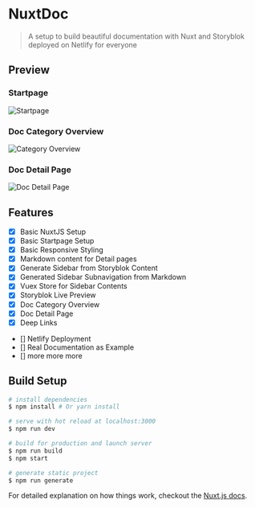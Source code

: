 # NuxtDoc

> A setup to build beautiful documentation with Nuxt and Storyblok deployed on Netlify for everyone

## Preview

### Startpage

![Startpage](https://a.storyblok.com/f/43760/2554x1882/3a15b285e1/nuxtdoc-preview.jpg)

### Doc Category Overview
![Category Overview](https://a.storyblok.com/f/43760/2256x1250/fc22cf65a9/categoryoverview.jpg)

### Doc Detail Page
![Doc Detail Page](https://a.storyblok.com/f/43760/2250x1512/ca4802ed08/document-with-submenu.jpg)


## Features

- [x] Basic NuxtJS Setup
- [x] Basic Startpage Setup
- [x] Basic Responsive Styling
- [x] Markdown content for Detail pages
- [x] Generate Sidebar from Storyblok Content
- [x] Generated Sidebar Subnavigation from Markdown
- [x] Vuex Store for Sidebar Contents
- [x] Storyblok Live Preview
- [x] Doc Category Overview
- [x] Doc Detail Page
- [x] Deep Links
- [] Netlify Deployment
- [] Real Documentation as Example
- [] more more more



## Build Setup

``` bash
# install dependencies
$ npm install # Or yarn install

# serve with hot reload at localhost:3000
$ npm run dev

# build for production and launch server
$ npm run build
$ npm start

# generate static project
$ npm run generate
```

For detailed explanation on how things work, checkout the [Nuxt.js docs](https://github.com/nuxt/nuxt.js).
